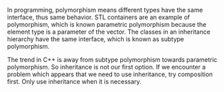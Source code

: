 
In programming, polymorphism means different types have the same interface, thus same behavior. STL containers are an example of polymorphism, which is known parametric polymorphism because the element type is a parameter of the vector. The classes in an inheritance hierarchy have the same interface, which is known as subtype polymorphism.

The trend in C++ is away from subtype polymorphism towards parametric polymorphism. So inheritance is not our first option. If we encounter a problem which appears that we need to use inheritance, try composition first. Only use inheritance when it is necessary.